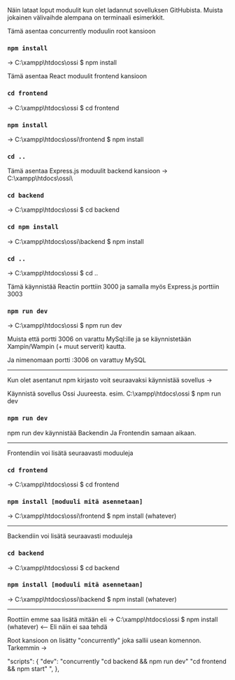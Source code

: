 Näin lataat loput moduulit kun olet ladannut sovelluksen GitHubista. Muista jokainen välivaihde alempana on terminaali esimerkkit.


Tämä asentaa concurrently moduulin root kansioon
### `npm install`
-> C:\xampp\htdocs\ossi $ npm install



Tämä asentaa React moduulit frontend kansioon
### `cd frontend`
-> C:\xampp\htdocs\ossi $ cd frontend
### `npm install`
-> C:\xampp\htdocs\ossi\frontend $ npm install


### `cd ..`

Tämä asentaa Express.js moduulit backend kansioon
-> C:\xampp\htdocs\ossi\
### `cd backend`
-> C:\xampp\htdocs\ossi $ cd backend
### `cd npm install`
-> C:\xampp\htdocs\ossi\backend $ npm install

### `cd ..`
-> C:\xampp\htdocs\ossi $ cd ..

Tämä käynnistää Reactin porttiin 3000 ja samalla myös Express.js porttiin 3003
### `npm run dev`
-> C:\xampp\htdocs\ossi $ npm run dev


Muista että portti 3006 on varattu MySql:ille ja se käynnistetään Xampin/Wampin (+ muut serverit) kautta. 

Ja nimenomaan portti :3006 on varattuy MySQL
___________________________________________________________________________________________________________________________________________________________________________________
Kun olet asentanut npm kirjasto voit seuraavaksi käynnistää sovellus ->

Käynnistä sovellus Ossi Juureesta. esim.  C:\xampp\htdocs\ossi $ npm run dev

### `npm run dev`

npm run dev käynnistää Backendin Ja Frontendin samaan aikaan.

___________________________________________________________________________________________________________________________________________________________________________________

Frontendiin voi lisätä seuraavasti moduuleja 
### `cd frontend`
-> C:\xampp\htdocs\ossi $ cd frontend

### `npm install [moduuli mitä asennetaan]`
-> C:\xampp\htdocs\ossi\frontend $ npm install (whatever)



___________________________________________________________________________________________________________________________________________________________________________________

Backendiin voi lisätä seuraavasti moduuleja 
### `cd backend`
-> C:\xampp\htdocs\ossi $ cd backend

### `npm install [moduuli mitä asennetaan]`
-> C:\xampp\htdocs\ossi\backend $ npm install (whatever)


___________________________________________________________________________________________________________________________________________________________________________________


Roottiin emme saa lisätä mitään eli 
-> C:\xampp\htdocs\ossi $ npm install (whatever) <-- Eli näin ei saa tehdä

Root kansioon on lisätty "concurrently" joka sallii usean komennon.
Tarkemmin ->  

"scripts": {
    "dev": "concurrently \"cd backend && npm run dev\" \"cd frontend && npm start\" ",
  },

